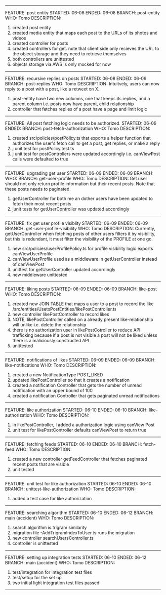 __________________________________________________________________

FEATURE: post entity
STARTED: 06-08
ENDED: 06-08
BRANCH: post-entity
WHO: Tomo
DESCRIPTION: 
1. created post entity
2. created media entity that maps each post to the URLs of its
photos and videos
3. created controller for posts
4. created controllers for get. note that client side only recieves 
the URL to the object storage and they need to retrieve themselves
5. both controllers are unittested
6. objects storage via AWS is only mocked for now
__________________________________________________________________

FEATURE: recursive replies on posts
STARTED: 06-08
ENDED: 06-09
BRANCH: post-replies
WHO: Tomo
DESCRIPTION:
Intuitvely, users can now reply to a post with a post, like a retweet 
on X.

1. post-entity have two new columns, one that keeps its replies, 
    and a parent column i.e. posts now have parent, child relationship
2. controller that fetches replies of a post have a page and limit 
    logic

__________________________________________________________________


FEATURE: All post fetching logic needs to be authorized.
STARTED: 06-09
ENDED: 
BRANCH: post-fetch-authorization
WHO: Tomo
DESCRIPTION:
1. created src/policies/postPolicy.ts that exports a helper function that
authorizes the user's fetch call to get a post, get replies, or make a reply
2. j unit test for postPolicy.test.ts
3. j unit test for postControllers were updated accordingly i.e. canViewPost
calls were defaulted to true
__________________________________________________________________

FEATURE: upgrading get user 
STARTED: 06-09
ENDED: 06-09
BRANCH:
WHO:
BRANCH: get-user-profile
WHO: Tomo
DESCRIPTION:
Get user should not only return profile information but their recent posts.
Note that these posts needs to paginated.
1. getUserController for both me an dother users have been updated to fetch their most recent posts. 
2. junit tests for getUserController was updated accordingly
__________________________________________________________________

FEATURE: fix get user profile visiblity 
STARTED: 06-09
ENDED: 06-09
BRANCH: get-user-profile-visibility
WHO: Tomo
DESCRIPTION:
Currently,
getUserController when fetching posts of other users filters it by visibility, but this is redundant, it must filter the visibility of the PROFILE at one go.
1. new src/policies/userProfilePolicy.ts for profile visibility logic
exports canViewUserProfile
2. canViewUserProfile used as a middleware in getUserController instead of canViewPost
3. unittest for getUserController updated accordingly
4. new middleware unittested
__________________________________________________________________

FEATURE: liking posts
STARTED: 06-09
ENDED: 06-09
BRANCH: like-post
WHO: Tomo
DESCRIPTION:
1. created new JOIN TABLE that maps a user to a post to record the like /src/entities/UsetoPostEntities/likePostController.ts
2. new controller likePostController to record likes 
3. NOTE, likePostController called on a already present like-relationship will unlike i.e. delete the relationship
4. there is no authorization user in likePostCotroller to reduce API trafficking because
if a post is not visible a post will not be liked unless there is a
maliciously constructed API
5. unittested
__________________________________________________________________

FEATURE: notifications of likes
STARTED: 06-09
ENDED: 06-09
BRANCH: like-notifications
WHO: Tomo
DESCRIPTION:
1. created a new NotificationType POST_LIKED
2. updated likePostController so that it creates a notification
3. created a notification Controller that gets the number of unread notification with an upper bound of 100
4. created a notification Controller that gets paginated unread notifications
__________________________________________________________________

FEATURE: like authorization
STARTED: 06-10
ENDED: 06-10
BRANCH: like-authorization
WHO: Tomo
DESCRIPTION:
1. in likePostController, I added a authorization logic using canView
Post
2. unit test for likePostController defaults canViewPost to return true
__________________________________________________________________

FEATURE: fetching feeds
STARTED: 06-10
ENDED: 06-10
BRANCH: fetch-feed
WHO: Tomo
DESCRIPTION:
1. created a new controller getFeedController that fetches paginated 
recent posts that are visible
2. unit tested
__________________________________________________________________

FEATURE: unit test for like authorization
STARTED: 06-10
ENDED: 06-10
BRANCH: unittest-like-authorization
WHO: Tomo
DESCRIPTION:
1. added a test case for like authorization
__________________________________________________________________

FEATURE: searching algorithm
STARTED: 06-10
ENDED: 06-12
BRANCH: main (accident)
WHO: Tomo
DESCRIPTION:
1. search algorithm is trigram similarity
2. migration file <TIMESTAMP>-AddTrigramIndexToUser.ts runs the migration
3. new controller searchUsersController.ts 
4. controller is unittested
__________________________________________________________________


FEATURE: setting up integration tests
STARTED: 06-10
ENDED: 06-12
BRANCH: main (accident)
WHO: Tomo
DESCRIPTION:
1. test/integration for integration test files
2. test/setup for the set up
3. two initial light integration test files passed

__________________________________________________________________